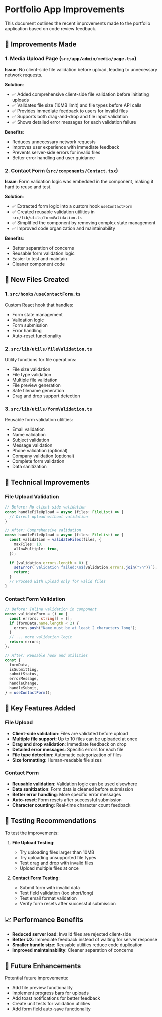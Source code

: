 # Portfolio App Improvements

This document outlines the recent improvements made to the portfolio application based on code review feedback.

## 🚀 Improvements Made

### 1. Media Upload Page (`src/app/admin/media/page.tsx`)

**Issue**: No client-side file validation before upload, leading to unnecessary network requests.

**Solution**: 
- ✅ Added comprehensive client-side file validation before initiating uploads
- ✅ Validates file size (10MB limit) and file types before API calls
- ✅ Provides immediate feedback to users for invalid files
- ✅ Supports both drag-and-drop and file input validation
- ✅ Shows detailed error messages for each validation failure

**Benefits**:
- Reduces unnecessary network requests
- Improves user experience with immediate feedback
- Prevents server-side errors for invalid files
- Better error handling and user guidance

### 2. Contact Form (`src/components/Contact.tsx`)

**Issue**: Form validation logic was embedded in the component, making it hard to reuse and test.

**Solution**:
- ✅ Extracted form logic into a custom hook `useContactForm`
- ✅ Created reusable validation utilities in `src/lib/utils/formValidation.ts`
- ✅ Simplified the component by removing complex state management
- ✅ Improved code organization and maintainability

**Benefits**:
- Better separation of concerns
- Reusable form validation logic
- Easier to test and maintain
- Cleaner component code

## 📁 New Files Created

### 1. `src/hooks/useContactForm.ts`
Custom React hook that handles:
- Form state management
- Validation logic
- Form submission
- Error handling
- Auto-reset functionality

### 2. `src/lib/utils/fileValidation.ts`
Utility functions for file operations:
- File size validation
- File type validation
- Multiple file validation
- File preview generation
- Safe filename generation
- Drag and drop support detection

### 3. `src/lib/utils/formValidation.ts`
Reusable form validation utilities:
- Email validation
- Name validation
- Subject validation
- Message validation
- Phone validation (optional)
- Company validation (optional)
- Complete form validation
- Data sanitization

## 🔧 Technical Improvements

### File Upload Validation
```typescript
// Before: No client-side validation
const handleFileUpload = async (files: FileList) => {
  // Direct upload without validation
}

// After: Comprehensive validation
const handleFileUpload = async (files: FileList) => {
  const validation = validateFiles(files, {
    maxFiles: 10,
    allowMultiple: true,
  });
  
  if (validation.errors.length > 0) {
    setError(`Validation failed:\n${validation.errors.join("\n")}`);
    return;
  }
  // Proceed with upload only for valid files
}
```

### Contact Form Validation
```typescript
// Before: Inline validation in component
const validateForm = () => {
  const errors: string[] = [];
  if (formData.name.length < 2) {
    errors.push("Name must be at least 2 characters long");
  }
  // ... more validation logic
  return errors;
};

// After: Reusable hook and utilities
const {
  formData,
  isSubmitting,
  submitStatus,
  errorMessage,
  handleChange,
  handleSubmit,
} = useContactForm();
```

## 🎯 Key Features Added

### File Upload
- **Client-side validation**: Files are validated before upload
- **Multiple file support**: Up to 10 files can be uploaded at once
- **Drag and drop validation**: Immediate feedback on drop
- **Detailed error messages**: Specific errors for each file
- **File type detection**: Automatic categorization of files
- **Size formatting**: Human-readable file sizes

### Contact Form
- **Reusable validation**: Validation logic can be used elsewhere
- **Data sanitization**: Form data is cleaned before submission
- **Better error handling**: More specific error messages
- **Auto-reset**: Form resets after successful submission
- **Character counting**: Real-time character count feedback

## 🧪 Testing Recommendations

To test the improvements:

1. **File Upload Testing**:
   - Try uploading files larger than 10MB
   - Try uploading unsupported file types
   - Test drag and drop with invalid files
   - Upload multiple files at once

2. **Contact Form Testing**:
   - Submit form with invalid data
   - Test field validation (too short/long)
   - Test email format validation
   - Verify form resets after successful submission

## 📈 Performance Benefits

- **Reduced server load**: Invalid files are rejected client-side
- **Better UX**: Immediate feedback instead of waiting for server response
- **Smaller bundle size**: Reusable utilities reduce code duplication
- **Improved maintainability**: Cleaner separation of concerns

## 🔮 Future Enhancements

Potential future improvements:
- Add file preview functionality
- Implement progress bars for uploads
- Add toast notifications for better feedback
- Create unit tests for validation utilities
- Add form field auto-save functionality
